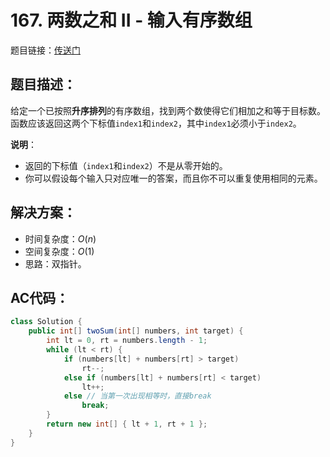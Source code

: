 # 167. 两数之和 II - 输入有序数组
题目链接：[传送门](https://leetcode-cn.com/problems/two-sum-ii-input-array-is-sorted/)

## 题目描述：
给定一个已按照**升序排列**的有序数组，找到两个数使得它们相加之和等于目标数。
函数应该返回这两个下标值`index1`和`index2`，其中`index1`必须小于`index2`。

**说明**：

- 返回的下标值（`index1`和`index2`）不是从零开始的。
- 你可以假设每个输入只对应唯一的答案，而且你不可以重复使用相同的元素。

## 解决方案：
- 时间复杂度：$O(n)$
- 空间复杂度：$O(1)$
- 思路：双指针。

## AC代码：
```java
class Solution {
	public int[] twoSum(int[] numbers, int target) {
		int lt = 0, rt = numbers.length - 1;
		while (lt < rt) {
			if (numbers[lt] + numbers[rt] > target)
				rt--;
			else if (numbers[lt] + numbers[rt] < target)
				lt++;
			else // 当第一次出现相等时，直接break
				break;
		}
		return new int[] { lt + 1, rt + 1 };
	}
}
```
